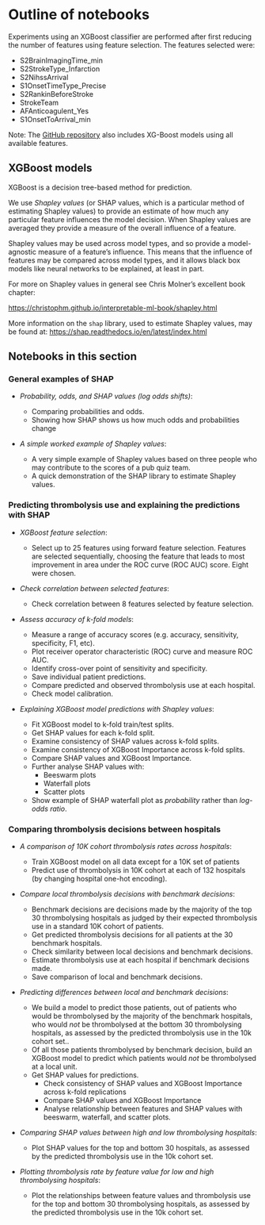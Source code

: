 # Outline of notebooks

Experiments using an XGBoost classifier are performed after first reducing the number of features using feature selection. The features selected were:

* S2BrainImagingTime_min
* S2StrokeType_Infarction
* S2NihssArrival
* S1OnsetTimeType_Precise
* S2RankinBeforeStroke
* StrokeTeam
* AFAnticoagulent_Yes
* S1OnsetToArrival_min

Note: The [GitHub repository](https://github.com/samuel-book/samuel_shap_paper_1) also includes XG-Boost models using all available features.

## XGBoost models

XGBoost is a decision tree-based method for prediction.

We use *Shapley values* (or SHAP values, which is a particular method of estimating Shapley values) to provide an estimate of how much any particular feature influences the model decision. When Shapley values are averaged they provide a measure of the overall influence of a feature.

Shapley values may be used across model types, and so provide a model-agnostic measure of a feature’s influence. This means that the influence of features may be compared across model types, and it allows black box models like neural networks to be explained, at least in part.

For more on Shapley values in general see Chris Molner’s excellent book chapter:

https://christophm.github.io/interpretable-ml-book/shapley.html

More information on the `shap` library, used to estimate Shapley values, may be found at: https://shap.readthedocs.io/en/latest/index.html

## Notebooks in this section

### General examples of SHAP

* *Probability, odds, and SHAP values (log odds shifts)*:
    * Comparing probabilities and odds.
    * Showing how SHAP shows us how much odds and probabilities change

* *A simple worked example of Shapley values*:
    * A very simple example of Shapley values based on three people who may contribute to the scores of a pub quiz team.
    * A quick demonstration of the SHAP library to estimate Shapley values.

### Predicting thrombolysis use and explaining the predictions with SHAP

* *XGBoost feature selection*:
    * Select up to 25 features using forward feature selection. Features are selected sequentially, choosing the feature that leads to most improvement in area under the ROC curve (ROC AUC) score. Eight were chosen.

* *Check correlation between selected features*:
    * Check correlation between 8 features selected by feature selection.
    
* *Assess accuracy of k-fold models*:
    * Measure a range of accuracy scores (e.g. accuracy, sensitivity, specificity, F1, etc).
    * Plot receiver operator characteristic (ROC) curve and measure ROC AUC.
    * Identify cross-over point of sensitivity and specificity.
    * Save individual patient predictions.
    * Compare predicted and observed thrombolysis use at each hospital.
    * Check model calibration.
    
* *Explaining XGBoost model predictions with Shapley values*:
    * Fit XGBoost model to k-fold train/test splits.
    * Get SHAP values for each k-fold split.
    * Examine consistency of SHAP values across k-fold splits.
    * Examine consistency of XGBoost Importance across k-fold splits.
    * Compare SHAP values and XGBoost Importance.
    * Further analyse SHAP values with:
        * Beeswarm plots
        * Waterfall plots
        * Scatter plots
    * Show example of SHAP waterfall plot as *probability* rather than *log-odds ratio*.
    
### Comparing thrombolysis decisions between hospitals
  
* *A comparison of 10K cohort thrombolysis rates across hospitals*:
    * Train XGBoost model on all data except for a 10K set of patients
    * Predict use of thrombolysis in 10K cohort at each of 132 hospitals (by changing hospital one-hot encoding).

* *Compare local thrombolysis decisions with benchmark decisions*:
    * Benchmark decisions are decisions made by the majority of the top 30 thrombolysing hospitals as judged by their expected thrombolysis use in a standard 10K cohort of patients.
    * Get predicted thrombolysis decisions for all patients at the 30 benchmark hospitals.
    * Check similarity between local decisions and benchmark decisions.
    * Estimate thrombolysis use at each hospital if benchmark decisions made.
    * Save comparison of local and benchmark decisions.
    
* *Predicting differences between local and benchmark decisions*:
    * We build a model to predict those patients, out of patients who would be thrombolysed by the majority of the benchmark hospitals, who would *not* be thrombolysed at the bottom 30 thrombolysing hospitals, as assessed by the predicted thrombolysis use in the 10k cohort set.. 
    * Of all those patients thrombolysed by benchmark decision, build an XGBoost model to predict which patients would *not* be thrombolysed at a local unit.
    * Get SHAP values for predictions.
        * Check consistency of SHAP values and XGBoost Importance across k-fold replications
        * Compare SHAP values and XGBoost Importance
        * Analyse relationship between features and SHAP values with beeswarm, waterfall, and scatter plots.
        
* *Comparing SHAP values between high and low thrombolysing hospitals*:
    * Plot SHAP values for the top and bottom 30 hospitals, as assessed by the predicted thrombolysis use in the 10k cohort set.
    
* *Plotting thrombolysis rate by feature value for low and high thrombolysing hospitals*:
    * Plot the relationships between feature values and thrombolysis use for the top and bottom 30 thrombolysing hospitals, as assessed by the predicted thrombolysis use in the 10k cohort set.
     
        
